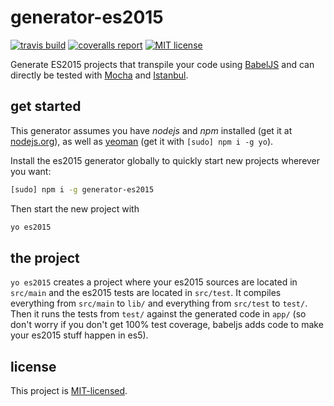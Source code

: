 # generator-es2015

[![travis build](https://img.shields.io/travis/dominikschreiber/generator-es2015.svg?style=flat-square)](http://travis-ci.org/dominikschreiber/generator-es2015)
[![coveralls report](https://img.shields.io/coveralls/dominikschreiber/generator-es2015.svg?style=flat-square)](https://coveralls.io/r/dominikschreiber/generator-es2015)
[![MIT license](https://img.shields.io/github/license/dominikschreiber/generator-es2015.svg?style=flat-square)](https://github.com/dominikschreiber/generator-es2015/blob/master/LICENSE)

Generate ES2015 projects that transpile your code using
[BabelJS](https://babeljs.io) and can directly be tested with
[Mocha](http://mochajs.org) and [Istanbul](https://gotwarlost.github.io/istanbul).

## get started

This generator assumes you have *nodejs* and *npm* installed (get it at
[nodejs.org](https://nodejs.org/download)), as well as
[yeoman](https://yeoman.io) (get it with `[sudo] npm i -g yo`).

Install the es2015 generator globally to quickly start new projects
wherever you want:

```bash
[sudo] npm i -g generator-es2015
```

Then start the new project with

```bash
yo es2015
```

## the project

`yo es2015` creates a project where your es2015 sources are located in
`src/main` and the es2015 tests are located in `src/test`. It compiles
everything from `src/main` to `lib/` and everything from `src/test` to
`test/`. Then it runs the tests from `test/` against the generated code
in `app/` (so don't worry if you don't get 100% test coverage, babeljs
adds code to make your es2015 stuff happen in es5). 

## license

This project is [MIT-licensed](https://github.com/dominikschreiber/generator-es2015/blob/master/LICENSE).